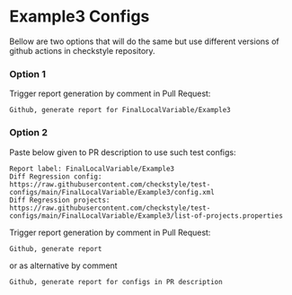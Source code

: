 # Example3 Configs

Bellow are two options that will do the same but use different versions
of github actions in checkstyle repository.


### Option 1
Trigger report generation by comment in Pull Request:
```
Github, generate report for FinalLocalVariable/Example3
```

### Option 2

Paste below given to PR description to use such test configs:
```
Report label: FinalLocalVariable/Example3
Diff Regression config: https://raw.githubusercontent.com/checkstyle/test-configs/main/FinalLocalVariable/Example3/config.xml
Diff Regression projects: https://raw.githubusercontent.com/checkstyle/test-configs/main/FinalLocalVariable/Example3/list-of-projects.properties
```

Trigger report generation by comment in Pull Request:
```
Github, generate report
```
or as alternative by comment
```
Github, generate report for configs in PR description
```
